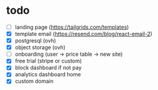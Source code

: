 # todo

- [ ] landing page (https://tailgrids.com/templates)
- [x] template email (https://resend.com/blog/react-email-2)
- [x] postgresql (ovh)
- [x] object storage (ovh)
- [ ] onboarding (user -> price table -> new site)
- [x] free trial (stripe or custom)
- [x] block dashboard if not pay
- [x] analytics dashboard home
- [x] custom domain
